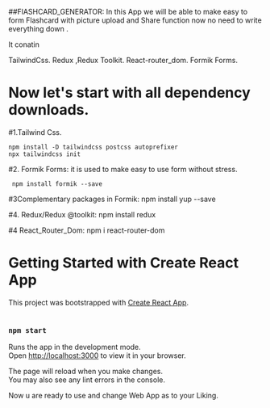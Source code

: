 ##FlASHCARD_GENERATOR:
In this App we will be able to make easy to form Flashcard with picture upload and Share function now no need to write everything down . 

 It conatin 
 
 TailwindCss.
 Redux ,Redux Toolkit.
 React-router_dom.
 Formik Forms.
 

 # Now let's start with all dependency downloads.

#1.Tailwind Css.
 
  
    npm install -D tailwindcss postcss autoprefixer
    npx tailwindcss init

#2. Formik Forms: it is used to make easy to use form without stress.
 
     npm install formik --save
    
#3Complementary packages in Formik:
      npm install yup --save


#4. Redux/Redux @toolkit:
     npm install redux

#4 React_Router_Dom:
    npm i react-router-dom

# Getting Started with Create React App

This project was bootstrapped with [Create React App](https://github.com/facebook/create-react-app).
#



### `npm start`

Runs the app in the development mode.\
Open [http://localhost:3000](http://localhost:3000) to view it in your browser.

The page will reload when you make changes.\
You may also see any lint errors in the console.

Now u are ready to use and change Web App as to your Liking.



